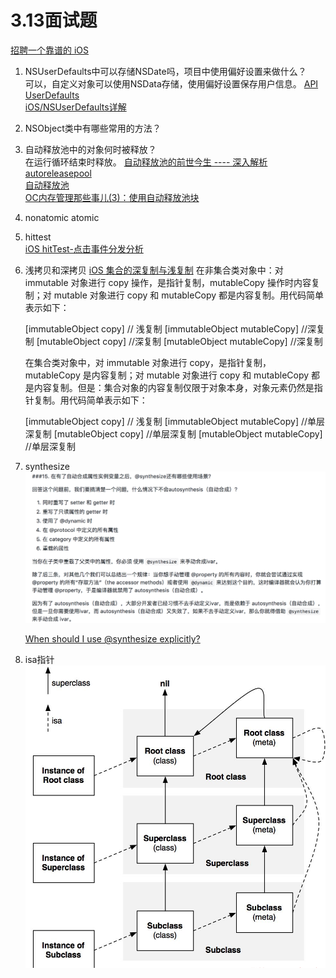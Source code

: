 # 3.13面试题

[招聘一个靠谱的 iOS](http://blog.sunnyxx.com/2015/07/04/ios-interview/)

1. NSUserDefaults中可以存储NSDate吗，项目中使用偏好设置来做什么？  
	可以，自定义对象可以使用NSData存储，使用偏好设置保存用户信息。
	[API User​Defaults](https://developer.apple.com/reference/foundation/userdefaults)  
	[iOS/NSUserDefaults详解](http://www.jianshu.com/p/459c15cf6ce2)
2. NSObject类中有哪些常用的方法？
3. 自动释放池中的对象何时被释放？  
	在运行循环结束时释放。
	[自动释放池的前世今生 ---- 深入解析 autoreleasepool](http://draveness.me/autoreleasepool/)  
	[自动释放池](https://oflyme12.gitbooks.io/iosnote/content/autoreleasepool.html)  
	[OC内存管理那些事儿(3)：使用自动释放池块](http://matrixzk.github.io/blog/20141113/memory-management-3-autoreleasePool/)
4. nonatomic atomic  
5. hittest  
	[iOS hitTest-点击事件分发分析](http://www.hmttommy.com/2015/05/25/iOS-hitTest/)
6. 浅拷贝和深拷贝
	[iOS 集合的深复制与浅复制](https://www.zybuluo.com/MicroCai/note/50592)
	在非集合类对象中：对 immutable 对象进行 copy 操作，是指针复制，mutableCopy 操作时内容复制；对 mutable 对象进行 copy 和 mutableCopy 都是内容复制。用代码简单表示如下：
	
	[immutableObject copy] // 浅复制
	[immutableObject mutableCopy] //深复制
	[mutableObject copy] //深复制
	[mutableObject mutableCopy] //深复制

	在集合类对象中，对 immutable 对象进行 copy，是指针复制， mutableCopy 是内容复制；对 mutable 对象进行 copy 和 mutableCopy 都是内容复制。但是：集合对象的内容复制仅限于对象本身，对象元素仍然是指针复制。用代码简单表示如下：

	[immutableObject copy] // 浅复制
	[immutableObject mutableCopy] //单层深复制
	[mutableObject copy] //单层深复制
	[mutableObject mutableCopy] //单层深复制

7. synthesize
	![屏幕快照 2017-03-20 下午3.45.22](media/%E5%B1%8F%E5%B9%95%E5%BF%AB%E7%85%A7%202017-03-20%20%E4%B8%8B%E5%8D%883.45.22.png)

	[When should I use @synthesize explicitly?](http://stackoverflow.com/questions/19784454/when-should-i-use-synthesize-explicitly/19821816#19821816)

8. isa指针
![687474703a2f2f692e696d6775722e636f6d2f7736747a46787a2e706e67](media/687474703a2f2f692e696d6775722e636f6d2f7736747a46787a2e706e67.png)

